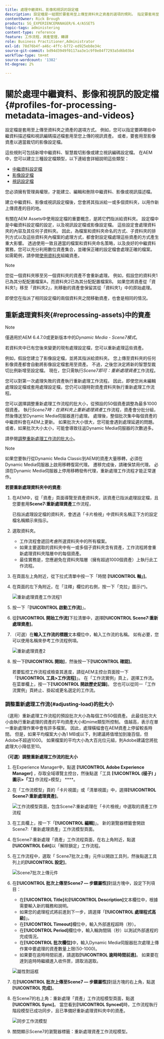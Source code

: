 ```yaml
---
title: 處理中繼資料、影像和視訊的設定檔
description: 設定檔是一組關於要套用至上傳至資料夾之資產的選項的規則。 指定要套用至您上傳之視訊資產的中繼資料設定檔和視訊編碼設定檔。 對於影像資產，您也可以指定要套用至影像資產的影像設定檔，以便正確裁切。
contentOwner: Rick Brough
products: SG_EXPERIENCEMANAGER/6.4/ASSETS
topic-tags: administering
content-type: reference
feature: 工作流程，資產管理，轉譯
role: Business Practitioner,Administrator
exl-id: 78d76b4f-a46c-4ffc-b772-ed925eb8e34c
source-git-commit: bd94d3949f0117aa3e1c9f0e84f7293a5d6b03b4
workflow-type: tm+mt
source-wordcount: '1382'
ht-degree: 2%

---
```


# 關於處理中繼資料、影像和視訊的設定檔{#profiles-for-processing-metadata-images-and-videos}

設定檔是套用至上傳至資料夾之資產的選項方式。 例如，您可以指定要將哪些中繼資料描述檔和視訊編碼描述檔套用至您上傳的視訊資產。 或者，要套用至影像資產以適當裁切的影像設定檔。

這些規則可包括新增中繼資料、智慧裁切影像或建立視訊編碼設定檔。 在AEM中，您可以建立三種設定檔類型，以下連結會詳細說明這些類型：

* [中繼資料設定檔](metadata-profiles.md)
* [影像設定檔](image-profiles.md)
* [視訊設定檔](video-profiles.md)

您必須擁有管理員權限，才能建立、編輯和刪除中繼資料、影像或視訊描述檔。

建立中繼資料、影像或視訊設定檔後，您會將其指派給一或多個資料夾，以用作新上傳資產的目的地。

有關在AEM Assets中使用設定檔的重要概念，是將它們指派給資料夾。 設定檔中是中繼資料設定檔的設定，以及視訊設定檔或影像設定檔。 這些設定會處理資料夾的內容及其任何子資料夾。 因此，為檔案和資料夾命名的方式、子資料夾的排列方式以及這些資料夾內檔案的處理方式，都會對設定檔處理這些資產的方式產生重大影響。 透過使用一致且適當的檔案和資料夾命名策略，以及良好的中繼資料實務，您可以充分利用數位資產集合，並確保正確的設定檔會處理正確的檔案。 如需範例，請參閱[使用資料夾](organize-assets.md#organize-using-folders)組織資產。

>[!NOTE]
>
>您從一個資料夾移至另一個資料夾的資產不會重新處理。 例如，假設您的資料夾1已為其分配配置檔案A，而資料夾2已為其分配配置檔案B。 如果您將資產從「資料夾1」移至「資料夾2」，則移動的資產會保留其從「資料夾1」中的原始處理。
>
>即使您在指派了相同設定檔的兩個資料夾之間移動資產，也會是相同的情況。

## 重新處理資料夾{#reprocessing-assets}中的資產

>[!NOTE]
>
>僅適用於AEM 6.4.7.0或更新版本中的&#x200B;*Dynamic Media - Scene7模式*。

若資料夾中已有您後來變更的現有處理設定檔，您可以重新處理這些資產。

例如，假設您建立了影像設定檔，並將其指派給資料夾。 您上傳至資料夾的任何影像資產都會自動將影像設定檔套用至資產。 不過，之後您決定將新的智慧型裁切比例新增至設定檔。 現在，您只需執行&#x200B;*Scene7即可：重新處理資產*&#x200B;工作流程。

您可以對第一次處理失敗的資產執行重新處理工作流程。 因此，即使您尚未編輯處理設定檔或套用處理設定檔，您仍可以隨時對資產資料夾執行重新處理工作流程。

您可以選擇調整重新處理工作流程的批大小，從預設的50個資產調整為最多1000個資產。 執行&#x200B;_Scene7時：在資料夾上重新處理資產_&#x200B;工作流程，資產會分批分組，然後傳送至Dynamic Media伺服器進行處理。 處理後，整個批次集中每個資產的中繼資料會在AEM上更新。 如果批次大小很大，您可能會遇到處理延遲的問題。 或者，如果批次大小太小，可能會導致往返Dynamic Media伺服器的次數過多。

請參閱[調整重新處理工作流的批大小](#adjusting-load)。

>[!NOTE]
>
>如果您要執行從Dynamic Media Classic到AEM的資產大量移轉，必須在Dynamic Media伺服器上啟用移轉復寫代理。 遷移完成後，請確保禁用代理。 必須在Dynamic Media伺服器上停用移轉發佈代理，重新處理工作流程才能正常運作。

<!-- Batch size is the number of assets that are amalgamated into a single IPS (Dynamic Media’s Image Production System) job. When you run the Scene7: Reprocess Assets workflow, the job is triggered on IPS. The number of IPS jobs that are triggered is based on the total number of assets in the folder, divided by the batch size. For example, suppose you had a folder with 150 assets and a batch size of 50. In this case, three IPS jobs are triggered. The assets are updated when the entire batch size (50 in our example) is processed in IPS. The job then moves onto the next IPS job and so on until complete. If you increase the batch size, you may notice a longer delay with assets getting updated. -->

**若要重新處理資料夾中的資產**:

1. 在AEM中，從「資產」頁面導覽至資產資料夾，該資產已指派處理設定檔，且您要套用&#x200B;**Scene7:重新處理資產**&#x200B;工作流程，

   已指派處理設定檔的資料夾，會透過「卡片檢視」中資料夾名稱正下方的設定檔名稱顯示來指示。

1. 選取資料夾。

   * 工作流程會遞回考慮所選資料夾中的所有檔案。
   * 如果主要選取的資料夾中有一或多個子資料夾含有資產，工作流程將會重新處理資料夾階層中的每個資產。
   * 最佳實務是，您應避免在資料夾階層（擁有超過1000個資產）上執行此工作流程。

1. 在頁面左上角附近，從下拉式清單中按一下「時間 **[!UICONTROL 軸」]**。
1. 在頁面的左下角附近，在「注釋」欄位的右側，按一下「克拉」圖示(**^**)。

   ![重新處理資產工作流程1](/help/assets/assets/reprocess-assets1.png)

1. 按一下「**[!UICONTROL 啟動工作流]**」。
1. 從&#x200B;**[!UICONTROL 開始工作流]**&#x200B;下拉清單中，選擇&#x200B;**[!UICONTROL Scene7:重新處理資產]**。
1. （可選）在&#x200B;**輸入工作流的標題**&#x200B;文本欄位中，輸入工作流的名稱。 如有必要，您可以使用名稱來參考工作流程例項。

   ![重新處理資產2](/help/assets/assets/reprocess-assets2.png)

1. 按一下&#x200B;**[!UICONTROL 開始]**，然後按一下&#x200B;**[!UICONTROL 確認]**。

   若要監控工作流程或檢查其進度，請從AEM主控台頁面按一下「**[!UICONTROL 工具>工作流程]**」。 在「工作流實例」頁上，選擇工作流。 在菜單欄上，按一下&#x200B;**[!UICONTROL 開啟歷史記錄]**。 您也可以從同一「工作流實例」頁終止、掛起或更名選定的工作流。

### 調整重新處理工作流{#adjusting-load}的批大小

（選用）重新處理工作流程的預設批次大小為每個工作50個資產。 此最佳批次大小由執行重新處理的資產的平均資產大小和mime類型所控制。 值越高，表示在單一重新處理作業中會有許多檔案。 因此，處理橫幅會在AEM資產上停留較長時間。 但是，如果平均檔案大小為1 MB或以下，則建議將值增加到幾百個，但Adobe不超過1000。 如果檔案的平均大小為大百兆位元組，則Adobe建議您將批處理大小降低至10。

**（可選）調整重新處理工作流的批大小**

1. 在Experience Manager中，點選 **[!UICONTROL Adobe Experience Manager]** ，存取全域導覽主控台，然後點選「工具 **[!UICONTROL (槌子) 」圖示>「工]** 作流程>模型」 ****。
1. 在「工作流模型」頁的「卡片視圖」或「清單視圖」中，選擇&#x200B;**[!UICONTROL Scene7:重新處理資產]**。

   ![工作流模型頁面，包含Scene7:重新處理在「卡片檢視」中選取的資產工作流程](/help/assets/assets-dm/reprocess-assets7.png)

1. 在工具欄上，按一下「**[!UICONTROL 編輯]**」。 新的瀏覽器標籤會開啟Scene7:「重新處理資產」工作流模型頁面。
1. 在Scene7:重新處理「資產」工作流程頁面，在右上角附近，點選&#x200B;**[!UICONTROL Edit]**&#x200B;以「解除鎖定」工作流程。
1. 在工作流程中，選取「 Scene7批次上傳」元件以開啟工具列，然後點選工具列上的&#x200B;**[!UICONTROL 設定]**。

   ![Scene7批次上傳元件](/help/assets/assets-dm/reprocess-assets8.png)

1. 在&#x200B;**[!UICONTROL 批次上傳至Scene7 — 步驟屬性]**&#x200B;對話方塊中，設定下列項目：
   * 在&#x200B;**[!UICONTROL Title]**&#x200B;和&#x200B;**[!UICONTROL Description]**&#x200B;文本欄位中，根據需要輸入新的職務和說明。
   * 如果您的處理程式將前進到下一步，請選擇「**[!UICONTROL 處理程式高級]**」。
   * 在&#x200B;**[!UICONTROL Timeout]**&#x200B;欄位中，輸入外部進程超時（秒）。
   * 在&#x200B;**[!UICONTROL Period]**&#x200B;欄位中，輸入輪詢間隔（秒）以測試外部進程的完成情況。
   * 在&#x200B;**[!UICONTROL 批次欄位]**&#x200B;中，輸入Dynamic Media伺服器批次處理上傳作業中要處理的資產數量上限(50-1000)。
   * 如果要在逾時時間前進，請選取&#x200B;**[!UICONTROL 逾時時間前進]**。 如果要在達到逾時時繼續進入收件匣，請取消選取。

   ![屬性對話框](/help/assets/assets-dm/reprocess-assets3.png)

1. 在&#x200B;**[!UICONTROL 批次上傳至Scene7 — 步驟屬性]**&#x200B;對話方塊的右上角，點選&#x200B;**[!UICONTROL 完成]**。

1. 在Scene7的右上角：重新處理「資產」工作流程模型頁面，點選&#x200B;**[!UICONTROL Sync]**。 當您看到&#x200B;**[!UICONTROL Synced]**&#x200B;時，工作流程執行階段模型已成功同步，且已準備好重新處理資料夾中的資產。

   ![同步工作流模型](/help/assets/assets-dm/reprocess-assets1.png)

1. 關閉顯示Scene7的瀏覽器標籤：重新處理資產工作流程模型。

<!-- 1. Return to the browser tab that has the open Workflow Models page, then press **Esc** to exit the selection.
1. In the upper-left corner of the page, tap **[!UICONTROL Adobe Experience Manager]** to access the global navigation console, then tap the **[!UICONTROL Tools]** (hammer) icon > **[!UICONTROL General > CRXDE Lite]**.
1. In the folder tree on the left side of the CRXDE Lite page, navigate to the following location:

   `/conf/global/settings/workflow/models/scene7_reprocess_assets/jcr:content/flow/reprocess/metaData`

   ![CRXDE Lite](/help/assets/assets/workflow-models9.png)

1. On the right side of the CRXDE Lite page, in the lower portion, enter the following name, type, and value in its respective field:
    * **[!UICONTROL Name]**: `reprocess-batch-size`
    * **[!UICONTROL Type]**: `Long`
    * **[!UICONTROL Value]**: enter a default value (50-1000) for the batch size
1. In the lower-right corner, tap **[!UICONTROL Add]**. The new property appears as the following:

    ![Saving the new property](/help/assets/assets/workflow-models10.png)

1. On the menu bar of the CRXDE Lite page, tap **[!UICONTROL Save All]**.
1. In the upper-left corner of the page, tap **[!UICONTROL CRXDE Lite]** to return to the main AEM console
1. Repeat steps 1-7 to re-synchronize the new batch size to the Scene7: Reprocess Assets workflow model. -->

